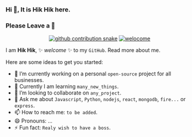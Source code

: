 ### Hi 👋, It is Hik Hik here.

### Please Leave a 🌟

<div align="center">
<a href="https://hik8hik.github.io">
  <img  src="https://github.com/hik8hik/hik8hik/blob/main/assets\images\general\welcome_message.svg"
       alt="github contribution snake" /></a>

  <a href="https://hik8hik.github.io">
  <img  src="https://github.com/hik8hik/hik8hik/blob/main/assets\images\general\github_snake.svg"
       alt="welocome" /></a>
       
</div>
<!--succinct code-->

I am **Hik Hik**, ✨ _welcome_ ✨ to my `GitHub`. Read more about me.

Here are some ideas to get you started:

- 🔭 I’m currently working on a personal `open-source` project for all businesses.
- 🌱 Currently I am learning `many_new_things`.
- 👯 I’m looking to collaborate on `any_project`.
- 💬 Ask me about `Javascript`, `Python`, `nodejs`, `react`, `mongodb`, `fire...` or `express`.
- 📫 How to reach me: `to be added`.
- 😄 Pronouns: ...
- ⚡ Fun fact: `Realy wish to have a boss`.
